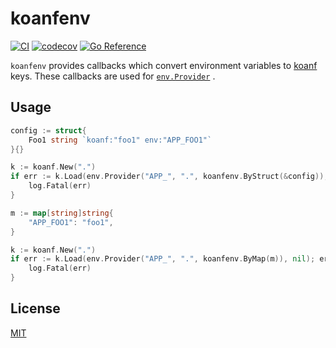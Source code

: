 <!-- markdownlint-disable MD010 -->
# koanfenv

[![CI](https://github.com/dochang/koanfenv/actions/workflows/ci.yml/badge.svg)](https://github.com/dochang/koanfenv/actions/workflows/ci.yml)
[![codecov](https://codecov.io/gh/dochang/koanfenv/branch/main/graph/badge.svg?token=DprPFK02NL)](https://codecov.io/gh/dochang/koanfenv)
[![Go Reference](https://pkg.go.dev/badge/github.com/dochang/koanfenv.svg)](https://pkg.go.dev/github.com/dochang/koanfenv)

`koanfenv` provides callbacks which convert environment variables to [koanf][]
keys.  These callbacks are used for [`env.Provider`][provider]
.

[koanf]: https://github.com/knadh/koanf
[provider]: https://pkg.go.dev/github.com/knadh/koanf@v1.3.3/providers/env#Provider

## Usage

```go
config := struct{
	Foo1 string `koanf:"foo1" env:"APP_FOO1"`
}{}

k := koanf.New(".")
if err := k.Load(env.Provider("APP_", ".", koanfenv.ByStruct(&config)), nil); err != nil {
	log.Fatal(err)
}
```

```go
m := map[string]string{
	"APP_FOO1": "foo1",
}

k := koanf.New(".")
if err := k.Load(env.Provider("APP_", ".", koanfenv.ByMap(m)), nil); err != nil {
	log.Fatal(err)
}
```

## License

[MIT](https://dochang.mit-license.org/)
